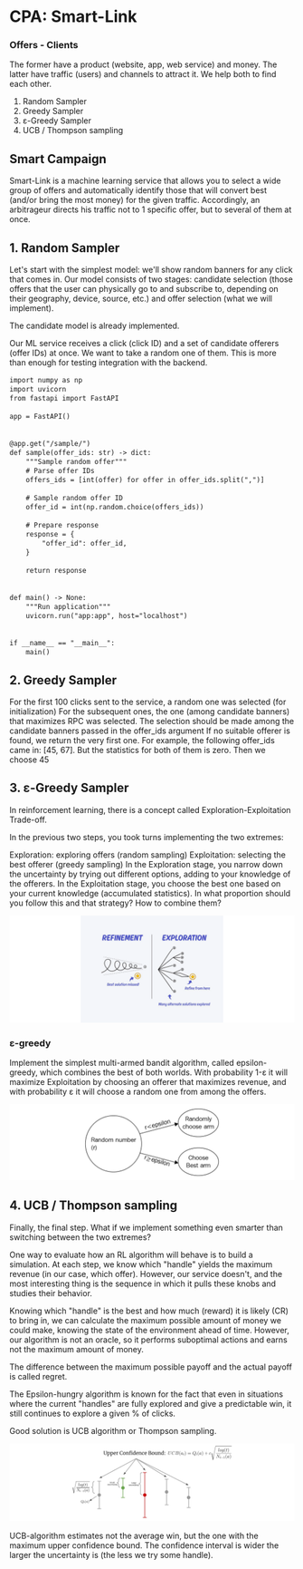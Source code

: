 # CPA: Smart-Link

### Offers - Clients
The former have a product (website, app, web service) and money.
The latter have traffic (users) and channels to attract it.
We help both to find each other.

1. Random Sampler
2. Greedy Sampler
3. ε-Greedy Sampler
4. UCB / Thompson sampling

## Smart Campaign

Smart-Link is a machine learning service that allows you to select a wide group of offers and automatically identify those that will convert best (and/or bring the most money) for the given traffic. Accordingly, an arbitrageur directs his traffic not to 1 specific offer, but to several of them at once.

## 1. Random Sampler 

Let's start with the simplest model: we'll show random banners for any click that comes in. Our model consists of two stages: candidate selection (those offers that the user can physically go to and subscribe to, depending on their geography, device, source, etc.) and offer selection (what we will implement).

The candidate model is already implemented.

Our ML service receives a click (click ID) and a set of candidate offerers (offer IDs) at once. We want to take a random one of them. This is more than enough for testing integration with the backend.


```
import numpy as np
import uvicorn
from fastapi import FastAPI

app = FastAPI()


@app.get("/sample/")
def sample(offer_ids: str) -> dict:
    """Sample random offer"""
    # Parse offer IDs
    offers_ids = [int(offer) for offer in offer_ids.split(",")]

    # Sample random offer ID
    offer_id = int(np.random.choice(offers_ids))

    # Prepare response
    response = {
        "offer_id": offer_id,
    }

    return response


def main() -> None:
    """Run application"""
    uvicorn.run("app:app", host="localhost")


if __name__ == "__main__":
    main()

```


## 2. Greedy Sampler

For the first 100 clicks sent to the service, a random one was selected (for initialization)
For the subsequent ones, the one (among candidate banners) that maximizes RPC was selected. The selection should be made among the candidate banners passed in the offer_ids argument
If no suitable offerer is found, we return the very first one. For example, the following offer_ids came in: [45, 67]. But the statistics for both of them is zero. Then we choose 45

## 3. ε-Greedy Sampler

In reinforcement learning, there is a concept called Exploration-Exploitation Trade-off.

In the previous two steps, you took turns implementing the two extremes:

Exploration: exploring offers (random sampling)
Exploitation: selecting the best offerer (greedy sampling)
In the Exploration stage, you narrow down the uncertainty by trying out different options, adding to your knowledge of the offerers. In the Exploitation stage, you choose the best one based on your current knowledge (accumulated statistics). In what proportion should you follow this and that strategy? How to combine them?

![Alt text](/img/image.png)

### ε-greedy

Implement the simplest multi-armed bandit algorithm, called epsilon-greedy, which combines the best of both worlds. With probability 1-ε it will maximize Exploitation by choosing an offerer that maximizes revenue, and with probability ε it will choose a random one from among the offers.

![Alt text](/img/image-1.png)

## 4. UCB / Thompson sampling

Finally, the final step. What if we implement something even smarter than switching between the two extremes?

One way to evaluate how an RL algorithm will behave is to build a simulation. At each step, we know which "handle" yields the maximum revenue (in our case, which offer). However, our service doesn't, and the most interesting thing is the sequence in which it pulls these knobs and studies their behavior.

Knowing which "handle" is the best and how much (reward) it is likely (CR) to bring in, we can calculate the maximum possible amount of money we could make, knowing the state of the environment ahead of time. However, our algorithm is not an oracle, so it performs suboptimal actions and earns not the maximum amount of money.

The difference between the maximum possible payoff and the actual payoff is called regret.

The Epsilon-hungry algorithm is known for the fact that even in situations where the current "handles" are fully explored and give a predictable win, it still continues to explore a given % of clicks.

Good solution is UCB algorithm or Thompson sampling.

![Alt text](/img/image-2.png)

UCB-algorithm estimates not the average win, but the one with the maximum upper confidence bound. The confidence interval is wider the larger the uncertainty is (the less we try some handle).
